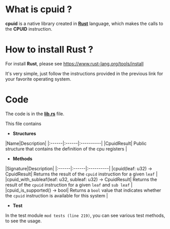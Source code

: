
# What is cpuid ?
**cpuid** is a native library created in **[Rust]** language, which makes the calls to the **CPUID** instruction.


# How to install Rust ?

For install **Rust**, please see https://www.rust-lang.org/tools/install

It's very simple, just follow the instructions provided in the previous link for your favorite operating system.

# Code

The code is in the **[lib.rs]** file. 

This file contains

- **Structures**

|Name|Description|
|:------|:------|:----------|
|CpuidResult| Public structure that contains the definition of the cpu registers |

- **Methods**

|Signature|Description|
|:------|:------|:----------|
|cpuid(leaf: u32) -> CpuidResult| Returns the result of the `cpuid` instruction for a given `leaf` |
|cpuid_with_subleaf(leaf: u32, subleaf: u32) -> CpuidResult| Returns the result of the `cpuid` instruction for a given `leaf` and `sub leaf` |
|cpuid_is_supported() -> bool| Returns a `bool` value that indicates whether the `cpuid` instruction is available for this system |

- **Test**

In the test module `mod tests (line 219)`, you can see various test methods, to see the usage.



[Rust]: https://www.rust-lang.org/
[lib.rs]: https://github.com/iAJTin/iCPUID/blob/main/src/lib/rust/cpuid/src/lib.rs
[documentation]: https://github.com/iAJTin/iCPUID/blob/main/src/lib/rust/cpuid/doc/settings.html
